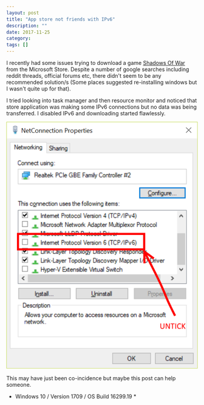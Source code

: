 ```yaml
---
layout: post
title: "App store not friends with IPv6"
description: ""
date: 2017-11-25
category: 
tags: []
---
```

I recently had some issues trying to download a game [Shadows Of War][1] from the Microsoft Store.  Despite a number of google searches including reddit threads, official forums etc, there didn't seem to be any recommended solution/s (Some places suggested re-installing windows but I wasn't quite up for that).

I tried looking into task manager and then resource monitor and noticed that store application was making some IPv6 connections but no data was being transferred.  I disabled IPv6 and downloading started flawlessly.

![1i]

This may have just been co-incidence but maybe this post can help someone.

* Windows 10 / Version 1709 / OS Build 16299.19 *

[1]: https://www.microsoft.com/store/productId/9MW4TZ50746T
[1i]: /assets/201711/0001_ipv6.png
